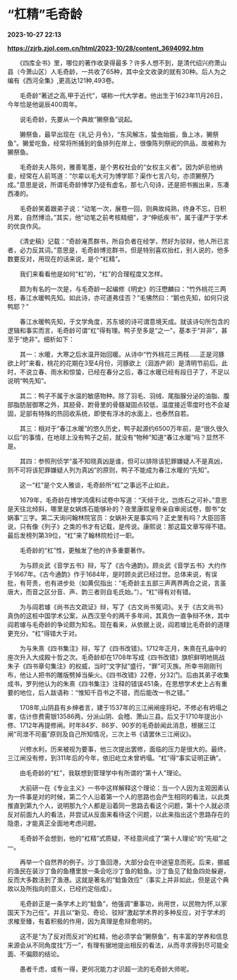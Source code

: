 # “杠精”毛奇龄

**2023-10-27 22:13**

**https://zjrb.zjol.com.cn/html/2023-10/28/content_3694092.htm**

　　《四库全书》里，哪位的著作收录得最多？许多人想不到，是清代绍兴府萧山县（今萧山区）人毛奇龄，一共收了65种，其中全文收录的就有30种。后人为之编有《西河全集》,更高达121种,493卷。

　　毛奇龄“著述之高,甲于近代”，堪称一代大学者。他出生于1623年11月26日，今年恰是他诞辰400周年。

　　说毛奇龄，先要从一个典故“獭祭鱼”说起。

　　獭祭鱼，最早出现在《礼记·月令》，“东风解冻，蛰虫始振，鱼上冰，獭祭鱼”。獭爱吃鱼，经常将所捕到的鱼排列在岸上，很像陈列祭祀的供品，故被称为獭祭鱼。

　　毛奇龄夫人陈何，雅善笔墨，是个男权社会的“女权主义者”。因为妒忌他纳妾，经常在人前骂道：“尔辈以毛大可为博学耶？渠作七言八句，亦须獭祭乃成。”意思是说，所谓毛奇龄博学乃徒有虚名，那七八句诗，还是把书搬出来，东凑西凑的。

　　毛奇龄笑着跟弟子说：“动笔一次，展卷一回，则典故纯熟，终身不忘，日积月累，自然博洽。”其实，他“动笔之前考核精细”，才“伸纸疾书”，属于谨严于学术的优良作风。

　　《清史稿》记载：“奇龄淹贯群书，所自负者在经学，然好为驳辩，他人所已言者，必力反其词。”意思是，毛奇龄博览群书，但是特别喜欢抬杠，别人说的，他多数要反对，用现在的话来说，是个“杠精”。

　　我们来看看他是如何“杠”的，“杠”的合理程度又怎样。

　　颇为有名的一次是，与毛奇龄一起编修《明史》的汪懋麟曰：“竹外桃花三两枝，春江水暖鸭先知。如此诗，亦可道弗佳否？”毛怫然曰：“鹅也先知，如何只说鸭耶？”

　　春江水暖鸭先知，于文学角度，苏东坡的诗可谓意境天成。就该诗句所包含的逻辑和事实而言，毛奇龄可谓“杠”得有理。鸭子至多是“之一”，基本于“并非”，甚至于“绝非”。细析如下：

　　其一：水暖，大寒之后水温开始回暖。从诗中“竹外桃花三两枝……正是河豚欲上时”来看，桃花的花期在3至4月份，河豚欲上（洄游产卵）是清明节前后。此时，不说立春、雨水和惊蛰，已经在春分之后，春江水暖已经有段日子了，不足以说明“鸭先知”。

　　其二：鸭子不属于水温的敏感物种。除了羽毛、羽绒、尾脂腺分泌的油脂、腹部脂肪层御寒之外，其胫骨、跗骨里的骨髓凝固点较低，温度接近零度时也不会凝固，足部有特殊的热回收系统，即使有浮冰的水面上，也泰然自若。

　　其三：相对于“春江水暖”的悠久历史，鸭子起源约6500万年前，是“很久很久以后”的事情，在地球上没有鸭子之前，就没有“物种”知道“春江水暖”吗？显然不是。

　　其四：参照刑侦学“虽不知晓真凶是谁，但可以排除该犯罪嫌疑人不是真凶，则不可将该犯罪嫌疑人列为真凶”的原则，鸭子不能成为春江水暖的“先知”。

　　这一“杠”是个文人雅谈，毛奇龄所“杠”之事远不止如此，

　　1679年，毛奇龄在博学鸿儒科试卷中写道：“天倾于北，岂炼石之可补。”意思是天往北倾斜，哪里是女娲炼石能够补的？夜里康熙皇帝亲自审阅试卷，御书“女娲事”三字。第二天询问翰林院官员：女娲补天是事实吗？正史里有吗？大臣回答说，只有像《列子》之类的书才有记载，是传说。康熙说：那这篇文章写得不错。最后发榜列第39位，“杠”来了翰林院检讨一职。

　　毛奇龄的“杠”性，更触发了他的许多重要著作。

　　为与顾炎武《音学五书》辩，写了《古今通韵》。顾炎武《音学五书》大约作于1667年。《古今通韵》作于1684年，是时顾炎武已经过世。总体来说，有误批，有苛责，也有进步处（如黄侃指出：“毛奇龄主五部三声两界两合之说，言虽唐大，而音之区分音、声、韵三者则自毛氏始。”）。“杠”得有对有错。

　　为与阎若璩《尚书古文疏证》辩，写了《古文尚书冤词》。关于《古文尚书》真伪的这桩中国学术公案，从西汉至今的两千多年间，其真伪一直争辩不休，其中阎若璩与毛奇龄的争论颇为知名。现在看来，从依据上说，阎若璩比毛奇龄的道理更充分。“杠”得错大于对。

　　为与朱熹《四书集注》辩，写了《四书改错》。1712年正月，朱熹在孔庙中的座次升入大成殿十哲之次。毛奇龄却在1708年写成《四书改错》旗帜鲜明地挑战朱子《四书章句集注》的权威，当时“文字狱”盛行，“罪”可灭族。所幸书刚刚刊布，他让人把书的雕版劈掉当柴火。《四书改错》22卷，分32门。后由其弟子收集成书，罗列他认为的朱熹《四书集注》注释的错误451条，在思想学术史上占有重要的地位，后人跋语称：“惟知千百书之不错，而后能改一书之错。”

　　1708年,山阴县有乡绅者言，建于1537年的三江闸闸座将圮，不修必有坍塌之害，估计俢费需银13586两，分派山阴、会稽、萧山三县。后又于1710年提出小修、1712年再提修闸。时年84岁、86岁、90岁的毛奇龄闻此消息，根据三江闸“司泄不司蓄”原则及自己所知情况，三次上书《请罢休三江闸议》。

　　兴修水利，历来被视为要事，他三次提出罢修，面临的压力是很大的。最终，三江闸没有修，到311年后的今年，依旧屹立未曾坍塌。“杠”得“事实证明正确”。

　　由毛奇龄的“杠”，我联想到管理学中有所谓的“第十人”理论。

　　大前研一在《专业主义》一书中这样解释这个理论：当一个人因为主观因素认为一件事是对的时候，第二个人沿着第一个人的思路也会产生相同的看法，以此类推直到第九个人，说明那九个人都是沿着同一思路去看这个问题，第十个人就必须反对前面九人的看法，并尝试从反面来看待这个问题，以此来指出这个思路存在的隐患，才能真正全面地考虑问题。

　　毛奇龄不会想到，他的“杠精”式质疑，不经意间成了“第十人理论”的“先祖”之一。

　　再举一个自然界的例子。沙丁鱼回港，大部分会在中途窒息而死。后来，挪威的渔民在装沙丁鱼的鱼槽里放一条会吃沙丁鱼的鲶鱼。沙丁鱼见了鲶鱼四处躲避，反而大多数活到了渔港。这就是著名的“鲶鱼效应”（事实上并非如此，但是这个典故以及所指向的意义，已经约定俗成）。

　　毛奇龄正是一条学术上的“鲶鱼”，他强调“重事功，尚用世，以民物为怀,以家国天下为己任”。并且以“新见、奇论、驳辩”激起学术界的多种反应，对于学术的求榷至臻，有着积极的作用，因为真理是愈辩愈明的。

　　这不是“为了反对而反对”的杠精，他必须学会“獭祭鱼”，有丰富的学养和信息来源会从不同角度找“万一”，有理有据地提出相反的看法，从而寻求得到尽可能全面、不偏颇的结论。

　　愚者千虑，或有一得，更何况能力才识超一流的毛奇龄大师呢。